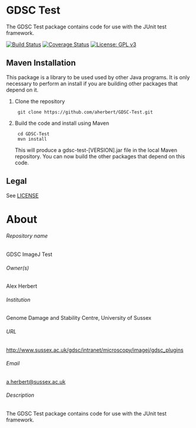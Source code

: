 GDSC Test
=========

The GDSC Test package contains code for use with the JUnit test framework.

[![Build Status](https://travis-ci.com/aherbert/GDSC-Test.svg?branch=master)](https://travis-ci.com/aherbert/GDSC-Test)
[![Coverage Status](https://coveralls.io/repos/github/aherbert/GDSC-Test/badge.svg?branch=master)](https://coveralls.io/github/aherbert/GDSC-Test?branch=master)
[![License: GPL v3](https://img.shields.io/badge/License-GPL%20v3-blue.svg)](https://www.gnu.org/licenses/gpl-3.0)

Maven Installation
------------------

This package is a library to be used used by other Java programs. It is only 
necessary to perform an install if you are building other packages that depend
on it. 

1. Clone the repository

        git clone https://github.com/aherbert/GDSC-Test.git

2. Build the code and install using Maven

        cd GDSC-Test
        mvn install

	This will produce a gdsc-test-[VERSION].jar file in the local Maven
	repository. You can now build the other packages that depend on this code.


Legal
-----

See [LICENSE](LICENSE.txt)


# About #

###### Repository name ######
GDSC ImageJ Test

###### Owner(s) ######
Alex Herbert

###### Institution ######
Genome Damage and Stability Centre, University of Sussex

###### URL ######
http://www.sussex.ac.uk/gdsc/intranet/microscopy/imagej/gdsc_plugins

###### Email ######
a.herbert@sussex.ac.uk

###### Description ######
The GDSC Test package contains code for use with the JUnit test framework.
